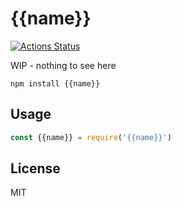 # {{name}}
[![Actions Status](https://github.com/little-core-labs/tiny-module-compiler/workflows/tests/badge.svg)](https://github.com/little-core-labs/tiny-module-compiler/actions)

WIP - nothing to see here

```
npm install {{name}}
```

## Usage

``` js
const {{name}} = require('{{name}}')
```

## License

MIT
